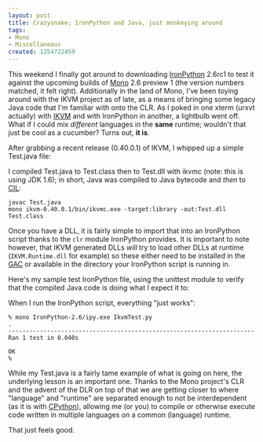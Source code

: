 ```yaml
--- 
layout: post
title: Crazysnake; IronPython and Java, just monkeying around
tags: 
- Mono
- Miscellaneous
created: 1254722459
---
```

This weekend I finally got around to downloading <a id="aptureLink_8B5qEjVCfb" href="http://en.wikipedia.org/wiki/IronPython">IronPython</a> 2.6rc1 to test it against the upcoming builds of <a id="aptureLink_fepi2zTpCR" href="http://en.wikipedia.org/wiki/Mono%20%28software%29">Mono</a> 2.6 preview 1 (the version numbers matched, it felt right). Additionally in the land of Mono, I've been toying around with the IKVM project as of late, as a means of bringing some legacy Java code that I'm familiar with onto the CLR. As I poked in one xterm (urxvt actually) with <a id="aptureLink_myJp30086o" href="http://en.wikipedia.org/wiki/IKVM">IKVM</a> and with IronPython in another, a lightbulb went off. What if I could mix *different* languages in the **same** runtime; wouldn't that just be cool as a cucumber? Turns out, **it is**.

After grabbing a recent release (0.40.0.1) of IKVM, I whipped up a simple Test.java file: 
<script src="http://gist.github.com/201908.js"><noscript>See <a href="http://gist.github.com/201908">gist #201908</a></noscript></script>

I compiled Test.java to Test.class then to Test.dll with ikvmc (note: this is using JDK 1.6); in short, Java was compiled to Java bytecode and *then* to <a id="aptureLink_jrzlVfjMcv" href="http://en.wikipedia.org/wiki/Common%20Intermediate%20Language">CIL</a>:

    javac Test.java
    mono ikvm-0.40.0.1/bin/ikvmc.exe -target:library -out:Test.dll Test.class

Once you have a DLL, it is fairly simple to import that into an IronPython script thanks to the `clr` module IronPython provides. It is important to note however, that IKVM generated DLLs *will* try to load other DLLs at runtime (`IKVM.Runtime.dll` for example) so these either need to be installed in the <a id="aptureLink_1XlShjCjqK" href="http://en.wikipedia.org/wiki/Global%20Assembly%20Cache">GAC</a> or available in the directory your IronPython script is running in.

Here's my sample test IronPython file, using the unittest module to verify that the compiled Java code is doing what I expect it to:
<script src="http://gist.github.com/201909.js"><noscript>See <a href="http://gist.github.com/201909">gist #201909</a></noscript></script>

When I run the IronPython script, everything "just works":

    % mono IronPython-2.6/ipy.exe IkvmTest.py  
    .
    ----------------------------------------------------------------------
    Ran 1 test in 0.040s

    OK
    % 

While my Test.java is a fairly tame example of what is going on here, the underlying lesson is an important one. Thanks to the Mono project's CLR and the advent of the DLR on top of that we are getting closer to where "language" and "runtime" are separated enough to not be interdependent (as it is with <a id="aptureLink_YUpwTYkk3D" href="http://en.wikipedia.org/wiki/CPython">CPython</a>), allowing me (or you) to compile or otherwise execute code written in multiple languages on a common (language) runtime.

That just feels good.
<!--break-->
